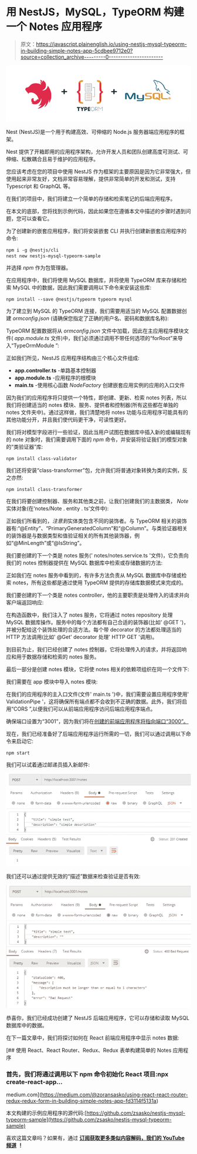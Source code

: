 # 用 NestJS，MySQL，TypeORM 构建一个 Notes 应用程序

> 原文：<https://javascript.plainenglish.io/using-nestjs-mysql-typeorm-in-building-simple-notes-app-5cdbee9712e0?source=collection_archive---------0----------------------->

![](img/68eb9ce01a57bdb4a22a77c60e109f48.png)

Nest (NestJS)是一个用于构建高效、可伸缩的 Node.js 服务器端应用程序的框架。

Nest 提供了开箱即用的应用程序架构，允许开发人员和团队创建高度可测试、可伸缩、松散耦合且易于维护的应用程序。

您应该考虑在您的项目中使用 NestJS 作为框架的主要原因是因为它非常强大，但使用起来非常友好，文档非常容易理解，提供非常简单的开发和测试，支持 Typescript 和 GraphQL 等。

在我们的项目中，我们将建立一个简单的存储和检索笔记的后端应用程序。

在本文的底部，您将找到示例代码，因此如果您在遵循本文中描述的步骤时遇到问题，您可以查看它。

为了创建新的嵌套应用程序，我们将安装嵌套 CLI 并执行创建新嵌套应用程序的命令:

```
npm i -g @nestjs/cli
nest new nestjs-mysql-typeorm-sample
```

并选择 *npm* 作为包管理器。

在应用程序中，我们将使用 MySQL 数据库，并将使用 TypeORM 库来存储和检索 MySQL 中的数据，因此我们需要调用以下命令来安装这些库:

```
npm install --save @nestjs/typeorm typeorm mysql
```

为了建立到 MySQL 的 TypeORM 连接，我们需要用适当的 MySQL 配置数据创建 *ormconfig.json* (请确保您指定了正确的用户名、密码和数据库名称):

TypeORM 配置数据将从 *ormconfig.json* 文件中加载，因此在主应用程序模块文件( *app.module.ts* 文件)中，我们必须通过调用不带任何选项的“forRoot”来导入“TypeOrmModule ”:

正如我们所见，NestJS 应用程序结构由三个核心文件组成:

*   **app.controller.ts** -单路基本控制器
*   **app.module.ts** -应用程序的根模块
*   **main.ts** -使用核心函数 *NodeFactory* 创建嵌套应用实例的应用的入口文件

因为我们的应用程序将只提供一个特性，即创建、更新、检索 notes 列表，所以我们将创建适当的 notes 模块、服务、提供者和控制器(所有这些都在单独的 notes 文件夹中)。通过这样做，我们清楚地将 notes 功能与应用程序可能具有的其他功能分开，并且我们使代码更干净，可读性更好。

我们将对模型字段进行一些验证，因此当用户试图在数据库中插入新的或编辑现有的 note 对象时，我们需要调用下面的 *npm* 命令，并安装将验证我们的模型对象的“类验证器”库:

```
npm install class-validator
```

我们还将安装“class-transformer”包，允许我们将普通对象转换为类的实例，反之亦然:

```
npm install class-transformer
```

在我们将要创建控制器、服务和其他类之前，让我们创建我们的主数据类， *Note* 实体对象(在‘notes/Note . entity . ts’文件中):

正如我们所看到的，*注意到*实体类包含不同的装饰者。与 TypeORM 相关的装饰器有:“@Entity”、“PrimaryGeneratedColumn”和“@Column”。与类验证器相关的装饰器是与数据类型和值验证相关的所有其他装饰器，例如“@MinLength”或“@IsString”。

我们要创建的下一个类是 notes 服务(' notes/notes.service.ts '文件)，它负责向我们的 notes 控制器提供在 MySQL 数据库中检索或存储数据的方法:

正如我们在 notes 服务中看到的，有许多方法负责从 MySQL 数据库中存储或检索 notes，所有这些都是通过使用 TypeORM 提供的存储库数据模式来完成的。

我们要创建的下一个类是 notes controller，他的主要职责是处理传入的请求并向客户端返回响应:

在构造函数中，我们注入了 notes 服务，它将通过 notes repository 处理 MySQL 数据库操作。服务中的每个方法都有自己合适的装饰器(比如' @GET ')，并被分配给这个装饰处理的合适方法。每个带 decorator 的方法都处理适当的 HTTP 方法调用(比如' @Get' decorator 处理' HTTP GET '调用)。

到目前为止，我们已经创建了 notes 控制器，它将处理传入的请求，并将返回响应和用于数据存储和检索的 notes 服务。

最后一部分是创建 notes 模块，它将使 notes 相关的依赖项组织在同一个文件下:

我们需要在 app 模块中导入 notes 模块:

在我们的应用程序的主入口文件(文件' main.ts ')中，我们需要设置应用程序使用' ValidationPipe '，这将确保所有端点都不会收到不正确的数据。此外，我们将启用“CORS ”,以便我们可以从前端应用程序访问后端应用程序端点。

确保端口设置为“3001”，因为我们将在[创建的前端应用程序将指向端口“3000”。](https://medium.com/@zoransasko/using-react-react-router-redux-redux-form-in-building-simple-notes-app-fd3114f5131a)

现在，我们已经准备好了后端应用程序运行所需的一切，我们可以通过调用以下命令来启动它:

```
npm start
```

我们可以试着通过邮递员插入新邮件:

![](img/930d4f20fc6696e565ca44e24446c6a0.png)

我们还可以通过提供无效的“描述”数据来检查验证是否有效:

![](img/15d353169549c307fbb86fa6d16473f1.png)

恭喜你，我们已经成功创建了 NestJS 后端应用程序，它可以存储和读取 MySQL 数据库中的数据。

在下一篇文章中，我们将探讨如何在 React 前端应用程序中显示 notes 数据:

[](https://medium.com/@zoransasko/using-react-react-router-redux-redux-form-in-building-simple-notes-app-fd3114f5131a) [## 使用 React、React Router、Redux、Redux 表单构建简单的 Notes 应用程序

### 首先，我们将通过调用以下 npm 命令初始化 React 项目:npx create-react-app…

medium.com](https://medium.com/@zoransasko/using-react-react-router-redux-redux-form-in-building-simple-notes-app-fd3114f5131a) 

本文构建的示例应用程序的源代码:[https://github.com/zsasko/nestjs-mysql-typeorm-sample](https://github.com/zsasko/nestjs-mysql-typeorm-sample)

喜欢这篇文章吗？如果有，通过 [**订阅获取更多类似内容解码，我们的 YouTube 频道**](https://www.youtube.com/channel/UCtipWUghju290NWcn8jhyAw) **！**